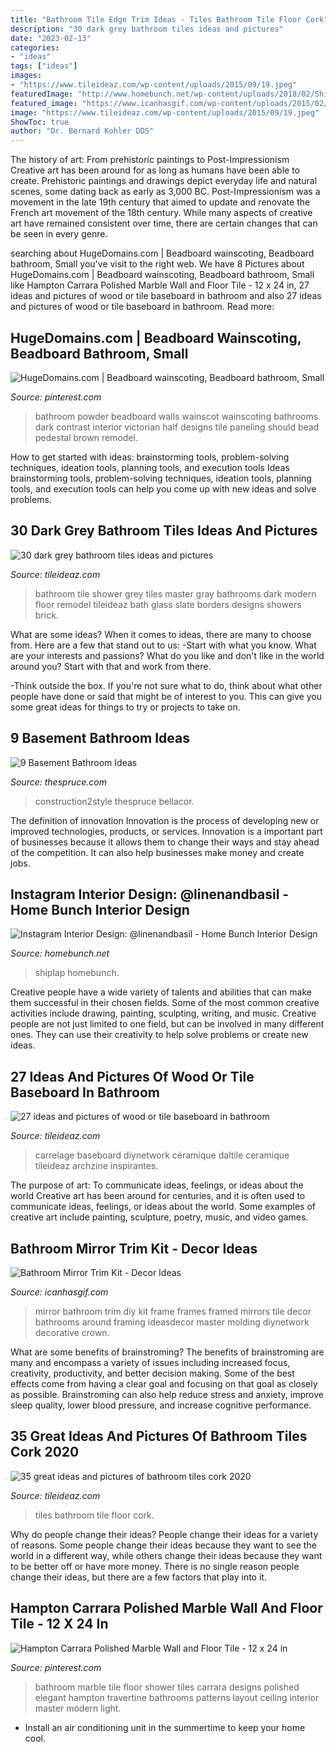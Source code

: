 ```yaml
---
title: "Bathroom Tile Edge Trim Ideas - Tiles Bathroom Tile Floor Cork"
description: "30 dark grey bathroom tiles ideas and pictures"
date: "2023-02-13"
categories:
- "ideas"
tags: ["ideas"]
images:
- "https://www.tileideaz.com/wp-content/uploads/2015/09/19.jpeg"
featuredImage: "http://www.homebunch.net/wp-content/uploads/2018/02/Shiplap-Bathroom-Shiplap-Bathroom-Shiplap-Bathroom.jpg"
featured_image: "https://www.icanhasgif.com/wp-content/uploads/2015/02/Bathroom-Mirror-Trim-Kit.jpg"
image: "https://www.tileideaz.com/wp-content/uploads/2015/09/19.jpeg"
ShowToc: true
author: "Dr. Bernard Kohler DDS"
---
```



The history of art: From prehistoric paintings to Post-Impressionism
Creative art has been around for as long as humans have been able to create. Prehistoric paintings and drawings depict everyday life and natural scenes, some dating back as early as 3,000 BC. Post-Impressionism was a movement in the late 19th century that aimed to update and renovate the French art movement of the 18th century. While many aspects of creative art have remained consistent over time, there are certain changes that can be seen in every genre.

	

		
searching about HugeDomains.com | Beadboard wainscoting, Beadboard bathroom, Small you've visit to the right web. We have 8 Pictures about HugeDomains.com | Beadboard wainscoting, Beadboard bathroom, Small like Hampton Carrara Polished Marble Wall and Floor Tile - 12 x 24 in, 27 ideas and pictures of wood or tile baseboard in bathroom and also 27 ideas and pictures of wood or tile baseboard in bathroom. Read more:
		
    
## HugeDomains.com | Beadboard Wainscoting, Beadboard Bathroom, Small

<img loading=lazy src="https://i.pinimg.com/736x/46/ef/b2/46efb21ae75055b7d3e72f778862fe3c.jpg" onerror="this.onerror=null;this.src='https://tse4.mm.bing.net/th?id=OIP.fzuMUjdZNSdaLs5k4fzqiAHaLJ&amp;pid=15.1';" alt="HugeDomains.com | Beadboard wainscoting, Beadboard bathroom, Small">

_Source: pinterest.com_

>bathroom powder beadboard walls wainscot wainscoting bathrooms dark contrast interior victorian half designs tile paneling should bead pedestal brown remodel. 

	

How to get started with ideas: brainstorming tools, problem-solving techniques, ideation tools, planning tools, and execution tools
Ideas brainstorming tools, problem-solving techniques, ideation tools, planning tools, and execution tools can help you come up with new ideas and solve problems.

    
## 30 Dark Grey Bathroom Tiles Ideas And Pictures

<img loading=lazy src="http://www.tileideaz.com/wp-content/uploads/2015/08/261.jpg" onerror="this.onerror=null;this.src='https://tse3.mm.bing.net/th?id=OIP.qksiFDEV8-dBHEDjTzTYPwHaKs&amp;pid=15.1';" alt="30 dark grey bathroom tiles ideas and pictures">

_Source: tileideaz.com_

>bathroom tile shower grey tiles master gray bathrooms dark modern floor remodel tileideaz bath glass slate borders designs showers brick. 

	

What are some ideas?
When it comes to ideas, there are many to choose from. Here are a few that stand out to us:
-Start with what you know. What are your interests and passions? What do you like and don't like in the world around you? Start with that and work from there.

-Think outside the box. If you're not sure what to do, think about what other people have done or said that might be of interest to you. This can give you some great ideas for things to try or projects to take on.

    
## 9 Basement Bathroom Ideas

<img loading=lazy src="https://www.thespruce.com/thmb/FmR6QPgoltd4xwbzvAyKP9K_Fas=/0x670/filters:no_upscale():max_bytes(150000):strip_icc()/IMG_2169-683x1024-83a476f92a184993a9a5ce3cf66e7fac.jpg" onerror="this.onerror=null;this.src='https://tse4.mm.bing.net/th?id=OIP.Jq2LII-usqS6epao8L8psAAAAA&amp;pid=15.1';" alt="9 Basement Bathroom Ideas">

_Source: thespruce.com_

>construction2style thespruce bellacor. 

	

The definition of innovation
Innovation is the process of developing new or improved technologies, products, or services. Innovation is a important part of businesses because it allows them to change their ways and stay ahead of the competition. It can also help businesses make money and create jobs.

    
## Instagram Interior Design: @linenandbasil - Home Bunch Interior Design

<img loading=lazy src="http://www.homebunch.net/wp-content/uploads/2018/02/Shiplap-Bathroom-Shiplap-Bathroom-Shiplap-Bathroom.jpg" onerror="this.onerror=null;this.src='https://tse1.mm.bing.net/th?id=OIP.WT1G_IPmfiMA_i8fPplMeQHaLH&amp;pid=15.1';" alt="Instagram Interior Design: @linenandbasil - Home Bunch Interior Design">

_Source: homebunch.net_

>shiplap homebunch. 

	

Creative people have a wide variety of talents and abilities that can make them successful in their chosen fields. Some of the most common creative activities include drawing, painting, sculpting, writing, and music. Creative people are not just limited to one field, but can be involved in many different ones. They can use their creativity to help solve problems or create new ideas.

    
## 27 Ideas And Pictures Of Wood Or Tile Baseboard In Bathroom

<img loading=lazy src="https://www.tileideaz.com/wp-content/uploads/2015/09/19.jpeg" onerror="this.onerror=null;this.src='https://tse2.mm.bing.net/th?id=OIP.5rdGK-HlBzDT9rgxe4o7tAHaJ4&amp;pid=15.1';" alt="27 ideas and pictures of wood or tile baseboard in bathroom">

_Source: tileideaz.com_

>carrelage baseboard diynetwork céramique daltile ceramique tileideaz archzine inspirantes. 

	

The purpose of art: To communicate ideas, feelings, or ideas about the world
Creative art has been around for centuries, and it is often used to communicate ideas, feelings, or ideas about the world. Some examples of creative art include painting, sculpture, poetry, music, and video games.

    
## Bathroom Mirror Trim Kit - Decor Ideas

<img loading=lazy src="https://www.icanhasgif.com/wp-content/uploads/2015/02/Bathroom-Mirror-Trim-Kit.jpg" onerror="this.onerror=null;this.src='https://tse2.mm.bing.net/th?id=OIP.C8aNnfYZ-QXnYUKTpBgB4AHaFj&amp;pid=15.1';" alt="Bathroom Mirror Trim Kit - Decor Ideas">

_Source: icanhasgif.com_

>mirror bathroom trim diy kit frame frames framed mirrors tile decor bathrooms around framing ideasdecor master molding diynetwork decorative crown. 

	

What are some benefits of brainstroming?
The benefits of brainstroming are many and encompass a variety of issues including increased focus, creativity, productivity, and better decision making. Some of the best effects come from having a clear goal and focusing on that goal as closely as possible. Brainstroming can also help reduce stress and anxiety, improve sleep quality, lower blood pressure, and increase cognitive performance.

    
## 35 Great Ideas And Pictures Of Bathroom Tiles Cork 2020

<img loading=lazy src="https://www.tileideaz.com/wp-content/uploads/2015/11/simple-bathroom-floor-tile-ideas-e072zfjo.jpg" onerror="this.onerror=null;this.src='https://tse2.mm.bing.net/th?id=OIP.NSLNo-laLTnQ1VpUehX0CgHaFm&amp;pid=15.1';" alt="35 great ideas and pictures of bathroom tiles cork 2020">

_Source: tileideaz.com_

>tiles bathroom tile floor cork. 

	

Why do people change their ideas?
People change their ideas for a variety of reasons. Some people change their ideas because they want to see the world in a different way, while others change their ideas because they want to be better off or have more money. There is no single reason people change their ideas, but there are a few factors that play into it.

    
## Hampton Carrara Polished Marble Wall And Floor Tile - 12 X 24 In

<img loading=lazy src="https://i.pinimg.com/736x/b3/21/aa/b321aa06c7ab406118b81e88dd6278b0--bathroom-tile-designs-bathroom-layout.jpg" onerror="this.onerror=null;this.src='https://tse3.mm.bing.net/th?id=OIP.3U5jXd2dmfzFZBsXNG1zMwHaLN&amp;pid=15.1';" alt="Hampton Carrara Polished Marble Wall and Floor Tile - 12 x 24 in">

_Source: pinterest.com_

>bathroom marble tile floor shower tiles carrara designs polished elegant hampton travertine bathrooms patterns layout ceiling interior master modern light. 

	

- Install an air conditioning unit in the summertime to keep your home cool.

